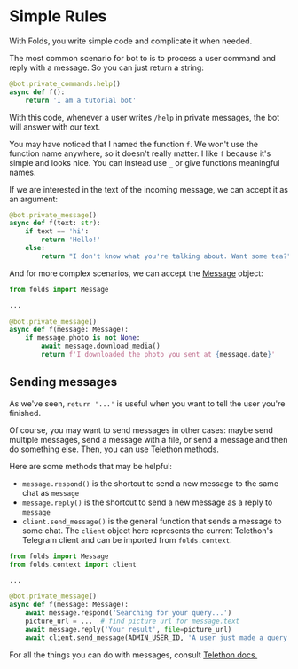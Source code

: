 # Simple Rules

With Folds, you write simple code and complicate it when needed.

The most common scenario for bot to is to process a user command and reply with a message.
So you can just return a string:

```python
@bot.private_commands.help()
async def f():
    return 'I am a tutorial bot'
```

With this code, whenever a user writes `/help` in private messages, the bot will answer with our text.

You may have noticed that I named the function `f`.
We won't use the function name anywhere, so it doesn't really matter. 
I like `f` because it's simple and looks nice.
You can instead use `_` or give functions meaningful names.

If we are interested in the text of the incoming message, we can accept it as an argument:

```python
@bot.private_message()
async def f(text: str):
    if text == 'hi':
        return 'Hello!'
    else:
        return "I don't know what you're talking about. Want some tea?"
```

And for more complex scenarios, we can accept the [Message](https://docs.telethon.dev/en/stable/quick-references/objects-reference.html) object:

```python
from folds import Message

...

@bot.private_message()
async def f(message: Message):
    if message.photo is not None:
        await message.download_media()
        return f'I downloaded the photo you sent at {message.date}'
```

## Sending messages

As we've seen, `return '...'` is useful when you want to tell the user you're finished.

Of course, you may want to send messages in other cases: 
maybe send multiple messages, send a message with a file, or send a message and then do something else.
Then, you can use Telethon methods. 

Here are some methods that may be helpful:

- `message.respond()` is the shortcut to send a new message to the same chat as `message`
- `message.reply()` is the shortcut to send a new message as a reply to `message`
- `client.send_message()` is the general function that sends a message to some chat.
The `client` object here represents the current Telethon's Telegram client and can be imported from `folds.context`.


```python
from folds import Message
from folds.context import client

...

@bot.private_message()
async def f(message: Message):
    await message.respond('Searching for your query...')
    picture_url = ...  # find picture url for message.text
    await message.reply('Your result', file=picture_url)
    await client.send_message(ADMIN_USER_ID, 'A user just made a query')
```

For all the things you can do with messages, consult [Telethon docs.](https://docs.telethon.dev/en/stable/quick-references/objects-reference.html)
